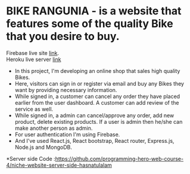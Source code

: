 # BIKE RANGUNIA - is a website that features some of the quality Bike that you desire to buy.

Firebase live site [link](https://call-doctor-28956.web.app).  
Heroku live server  [link](https://sheltered-journey-90436.herokuapp.com/)

* In this project, I'm developing an online shop that sales high quality Bikes.
* Here, visitors can sign in or register via email and buy any Bikes they want by providing necessary information.
* While signed in, a customer can cancel any order they have placed earlier from the user dashboard. A customer can add review of the service as well.
* While signed in, a admin can cancel/approve any order, add new product, delete existing products. If a user is admin then he/she can make another person as admin.
* For user authentication I'm using Firebase.
* And I've used React.js, React bootstrap, React router, Express.js, Node.js and MongoDB.

*Server side Code :https://github.com/programming-hero-web-course-4/niche-website-server-side-hasnatulalam